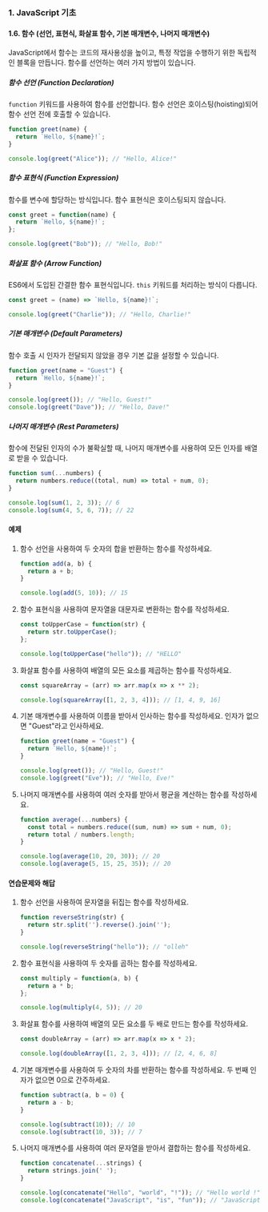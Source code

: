 ### 1. JavaScript 기초

#### 1.6. 함수 (선언, 표현식, 화살표 함수, 기본 매개변수, 나머지 매개변수)

JavaScript에서 함수는 코드의 재사용성을 높이고, 특정 작업을 수행하기 위한 독립적인 블록을 만듭니다. 함수를 선언하는 여러 가지 방법이 있습니다.

##### 함수 선언 (Function Declaration)
`function` 키워드를 사용하여 함수를 선언합니다. 함수 선언은 호이스팅(hoisting)되어 함수 선언 전에 호출할 수 있습니다.

```javascript
function greet(name) {
  return `Hello, ${name}!`;
}

console.log(greet("Alice")); // "Hello, Alice!"
```

##### 함수 표현식 (Function Expression)
함수를 변수에 할당하는 방식입니다. 함수 표현식은 호이스팅되지 않습니다.

```javascript
const greet = function(name) {
  return `Hello, ${name}!`;
};

console.log(greet("Bob")); // "Hello, Bob!"
```

##### 화살표 함수 (Arrow Function)
ES6에서 도입된 간결한 함수 표현식입니다. `this` 키워드를 처리하는 방식이 다릅니다.

```javascript
const greet = (name) => `Hello, ${name}!`;

console.log(greet("Charlie")); // "Hello, Charlie!"
```

##### 기본 매개변수 (Default Parameters)
함수 호출 시 인자가 전달되지 않았을 경우 기본 값을 설정할 수 있습니다.

```javascript
function greet(name = "Guest") {
  return `Hello, ${name}!`;
}

console.log(greet()); // "Hello, Guest!"
console.log(greet("Dave")); // "Hello, Dave!"
```

##### 나머지 매개변수 (Rest Parameters)
함수에 전달된 인자의 수가 불확실할 때, 나머지 매개변수를 사용하여 모든 인자를 배열로 받을 수 있습니다.

```javascript
function sum(...numbers) {
  return numbers.reduce((total, num) => total + num, 0);
}

console.log(sum(1, 2, 3)); // 6
console.log(sum(4, 5, 6, 7)); // 22
```

#### 예제

1. 함수 선언을 사용하여 두 숫자의 합을 반환하는 함수를 작성하세요.
   ```javascript
   function add(a, b) {
     return a + b;
   }

   console.log(add(5, 10)); // 15
   ```

2. 함수 표현식을 사용하여 문자열을 대문자로 변환하는 함수를 작성하세요.
   ```javascript
   const toUpperCase = function(str) {
     return str.toUpperCase();
   };

   console.log(toUpperCase("hello")); // "HELLO"
   ```

3. 화살표 함수를 사용하여 배열의 모든 요소를 제곱하는 함수를 작성하세요.
   ```javascript
   const squareArray = (arr) => arr.map(x => x ** 2);

   console.log(squareArray([1, 2, 3, 4])); // [1, 4, 9, 16]
   ```

4. 기본 매개변수를 사용하여 이름을 받아서 인사하는 함수를 작성하세요. 인자가 없으면 "Guest"라고 인사하세요.
   ```javascript
   function greet(name = "Guest") {
     return `Hello, ${name}!`;
   }

   console.log(greet()); // "Hello, Guest!"
   console.log(greet("Eve")); // "Hello, Eve!"
   ```

5. 나머지 매개변수를 사용하여 여러 숫자를 받아서 평균을 계산하는 함수를 작성하세요.
   ```javascript
   function average(...numbers) {
     const total = numbers.reduce((sum, num) => sum + num, 0);
     return total / numbers.length;
   }

   console.log(average(10, 20, 30)); // 20
   console.log(average(5, 15, 25, 35)); // 20
   ```

#### 연습문제와 해답

1. 함수 선언을 사용하여 문자열을 뒤집는 함수를 작성하세요.
   ```javascript
   function reverseString(str) {
     return str.split('').reverse().join('');
   }

   console.log(reverseString("hello")); // "olleh"
   ```

2. 함수 표현식을 사용하여 두 숫자를 곱하는 함수를 작성하세요.
   ```javascript
   const multiply = function(a, b) {
     return a * b;
   };

   console.log(multiply(4, 5)); // 20
   ```

3. 화살표 함수를 사용하여 배열의 모든 요소를 두 배로 만드는 함수를 작성하세요.
   ```javascript
   const doubleArray = (arr) => arr.map(x => x * 2);

   console.log(doubleArray([1, 2, 3, 4])); // [2, 4, 6, 8]
   ```

4. 기본 매개변수를 사용하여 두 숫자의 차를 반환하는 함수를 작성하세요. 두 번째 인자가 없으면 0으로 간주하세요.
   ```javascript
   function subtract(a, b = 0) {
     return a - b;
   }

   console.log(subtract(10)); // 10
   console.log(subtract(10, 3)); // 7
   ```

5. 나머지 매개변수를 사용하여 여러 문자열을 받아서 결합하는 함수를 작성하세요.
   ```javascript
   function concatenate(...strings) {
     return strings.join(' ');
   }

   console.log(concatenate("Hello", "world", "!")); // "Hello world !"
   console.log(concatenate("JavaScript", "is", "fun")); // "JavaScript is fun"
   ```
